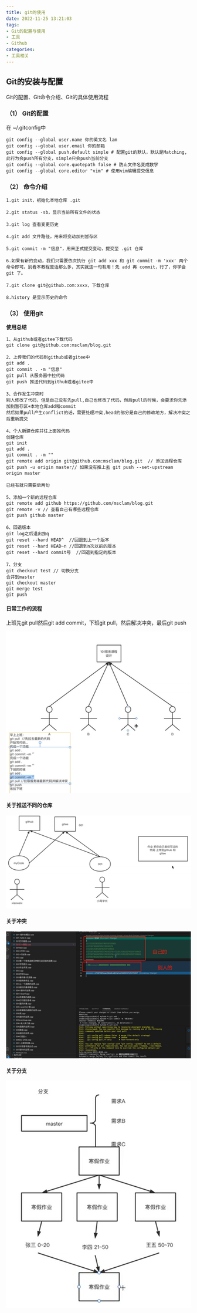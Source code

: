 ```yaml
---
title: git的使用
date: 2022-11-25 13:21:03
tags:
- Git的配置与使用
- 工具
- Github
categories:
- 工具相关
---
```


## Git的安装与配置

Git的配置、Git命令介绍、Git的具体使用流程

<!--more -->

### （1） Git的配置

在 ~/.gitconfig中

```
git config --global user.name 你的英文名 lam
git config --global user.email 你的邮箱 
git config --global push.default simple # 配置git的默认，默认是Matching,此行为会push所有分支，simple只会push当前分支 
git config --global core.quotepath false # 防止文件名变成数字
git config --global core.editor "vim" # 使用vim编辑提交信息
```



### （2） 命令介绍

```
1.git init，初始化本地仓库 .git

2.git status -sb，显示当前所有文件的状态

3.git log 查看变更历史

4.git add 文件路径，用来将变动加到暂存区

5.git commit -m "信息"，用来正式提交变动，提交至 .git 仓库

6.如果有新的变动，我们只需要依次执行 git add xxx 和 git commit -m 'xxx' 两个命令即可。别看本教程废话那么多，其实就这一句有用！先 add 再 commit，行了，你学会 git 了。

7.git clone git@github.com:xxxx，下载仓库

8.history 是显示历史的命令
```



### （3） 使用git

**使用总结**

```
1、从github或者gitee下载代码
git clone git@github.com:msclam/blog.git

2、上传我们的代码到github或者gitee中
git add .
git commit . -m "信息"
git pull 从服务器中拉代码
git push 推送代码到github或者gitee中

3、合作发生冲突时
别人修改了代码，但是自己没有先pull,自己也修改了代码，然后pull的时候，会要求你先添加到暂存区+本地仓库add和commit
然后如果pull产生conflict的话，需要处理冲突,head的部分是自己的修改地方，解决冲突之后重新提交

4、个人新建仓库并往上面推代码
创建仓库
git init
git add .
git commit . -m ""
git remote add origin git@github.com:msclam/blog.git  // 添加远程仓库
git push -u origin master// 如果没有推上去 git push --set-upstream origin master

已经有就只需要后两句

5、添加一个新的远程仓库
git remote add github https://github.com/msclam/blog.git
git remote -v // 查看自己有哪些远程仓库
git push github master

6、回退版本
git log之后退出按q
git reset --hard HEAD^  //回退到上一个版本
git reset --hard HEAD~n //回退到n次以前的版本
git reset --hard commit号  //回退到指定的版本

7、分支
git checkout test // 切换分支
合并到master
git checkout master
git merge test
git push
```

#### 日常工作的流程

上班先git pull然后git add commit，下班git pull，然后解决冲突，最后git push

![日常流程](git的使用/日常流程.png)

#### 关于推送不同的仓库

![推送不同的仓库](git的使用/推送不同的仓库.png)

#### 关于冲突

![关于冲突](git的使用/关于冲突.png)

#### 关于分支

![关于分支](git的使用/关于分支.png)

